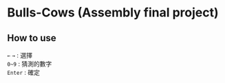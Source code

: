 # Bulls-Cows (Assembly final project)

## How to use
```←``` ```→``` : 選擇  
```0~9``` : 猜測的數字  
```Enter``` : 確定
